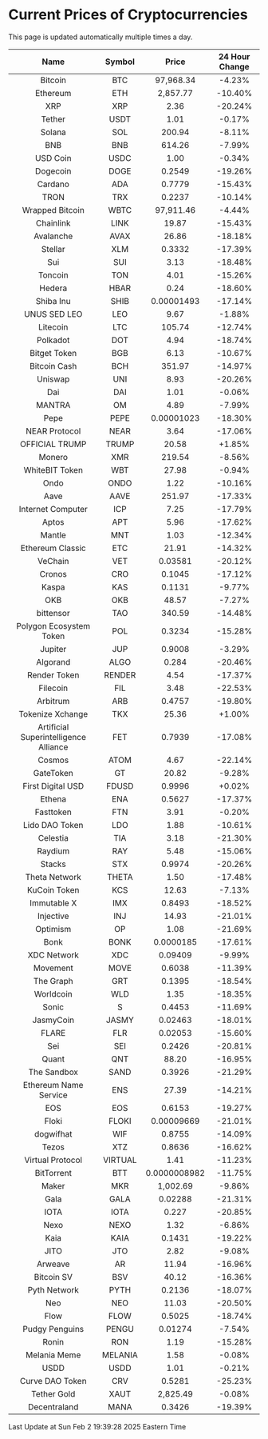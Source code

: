 # Current Prices of Cryptocurrencies
This page is updated automatically multiple times a day.

| Name | Symbol | Price | 24 Hour Change |
| :---: |:---:| :---: | :---: |
| Bitcoin | BTC | 97,968.34 | -4.23% |
| Ethereum | ETH | 2,857.77 | -10.40% |
| XRP | XRP | 2.36 | -20.24% |
| Tether | USDT | 1.01 | -0.17% |
| Solana | SOL | 200.94 | -8.11% |
| BNB | BNB | 614.26 | -7.99% |
| USD Coin | USDC | 1.00 | -0.34% |
| Dogecoin | DOGE | 0.2549 | -19.26% |
| Cardano | ADA | 0.7779 | -15.43% |
| TRON | TRX | 0.2237 | -10.14% |
| Wrapped Bitcoin | WBTC | 97,911.46 | -4.44% |
| Chainlink | LINK | 19.87 | -15.43% |
| Avalanche | AVAX | 26.86 | -18.18% |
| Stellar | XLM | 0.3332 | -17.39% |
| Sui | SUI | 3.13 | -18.48% |
| Toncoin | TON | 4.01 | -15.26% |
| Hedera | HBAR | 0.24 | -18.60% |
| Shiba Inu | SHIB | 0.00001493 | -17.14% |
| UNUS SED LEO | LEO | 9.67 | -1.88% |
| Litecoin | LTC | 105.74 | -12.74% |
| Polkadot | DOT | 4.94 | -18.74% |
| Bitget Token | BGB | 6.13 | -10.67% |
| Bitcoin Cash | BCH | 351.97 | -14.97% |
| Uniswap | UNI | 8.93 | -20.26% |
| Dai | DAI | 1.01 | -0.06% |
| MANTRA | OM | 4.89 | -7.99% |
| Pepe | PEPE | 0.00001023 | -18.30% |
| NEAR Protocol | NEAR | 3.64 | -17.06% |
| OFFICIAL TRUMP | TRUMP | 20.58 | +1.85% |
| Monero | XMR | 219.54 | -8.56% |
| WhiteBIT Token | WBT | 27.98 | -0.94% |
| Ondo | ONDO | 1.22 | -10.16% |
| Aave | AAVE | 251.97 | -17.33% |
| Internet Computer | ICP | 7.25 | -17.79% |
| Aptos | APT | 5.96 | -17.62% |
| Mantle | MNT | 1.03 | -12.34% |
| Ethereum Classic | ETC | 21.91 | -14.32% |
| VeChain | VET | 0.03581 | -20.12% |
| Cronos | CRO | 0.1045 | -17.12% |
| Kaspa | KAS | 0.1131 | -9.77% |
| OKB | OKB | 48.57 | -7.27% |
| bittensor | TAO | 340.59 | -14.48% |
| Polygon Ecosystem Token | POL | 0.3234 | -15.28% |
| Jupiter | JUP | 0.9008 | -3.29% |
| Algorand | ALGO | 0.284 | -20.46% |
| Render Token | RENDER | 4.54 | -17.37% |
| Filecoin | FIL | 3.48 | -22.53% |
| Arbitrum | ARB | 0.4757 | -19.80% |
| Tokenize Xchange | TKX | 25.36 | +1.00% |
| Artificial Superintelligence Alliance | FET | 0.7939 | -17.08% |
| Cosmos | ATOM | 4.67 | -22.14% |
| GateToken | GT | 20.82 | -9.28% |
| First Digital USD | FDUSD | 0.9996 | +0.02% |
| Ethena | ENA | 0.5627 | -17.37% |
| Fasttoken | FTN | 3.91 | -0.20% |
| Lido DAO Token | LDO | 1.88 | -10.61% |
| Celestia | TIA | 3.18 | -21.30% |
| Raydium | RAY | 5.48 | -15.06% |
| Stacks | STX | 0.9974 | -20.26% |
| Theta Network | THETA | 1.50 | -17.48% |
| KuCoin Token | KCS | 12.63 | -7.13% |
| Immutable X | IMX | 0.8493 | -18.52% |
| Injective | INJ | 14.93 | -21.01% |
| Optimism | OP | 1.08 | -21.69% |
| Bonk | BONK | 0.0000185 | -17.61% |
| XDC Network | XDC | 0.09409 | -9.99% |
| Movement | MOVE | 0.6038 | -11.39% |
| The Graph | GRT | 0.1395 | -18.54% |
| Worldcoin | WLD | 1.35 | -18.35% |
| Sonic | S | 0.4453 | -11.69% |
| JasmyCoin | JASMY | 0.02463 | -18.01% |
| FLARE | FLR | 0.02053 | -15.60% |
| Sei | SEI | 0.2426 | -20.81% |
| Quant | QNT | 88.20 | -16.95% |
| The Sandbox | SAND | 0.3926 | -21.29% |
| Ethereum Name Service | ENS | 27.39 | -14.21% |
| EOS | EOS | 0.6153 | -19.27% |
| Floki | FLOKI | 0.00009669 | -21.01% |
| dogwifhat | WIF | 0.8755 | -14.09% |
| Tezos | XTZ | 0.8636 | -16.62% |
| Virtual Protocol | VIRTUAL | 1.41 | -11.23% |
| BitTorrent | BTT | 0.0000008982 | -11.75% |
| Maker | MKR | 1,002.69 | -9.86% |
| Gala | GALA | 0.02288 | -21.31% |
| IOTA | IOTA | 0.227 | -20.85% |
| Nexo | NEXO | 1.32 | -6.86% |
| Kaia | KAIA | 0.1431 | -19.22% |
| JITO | JTO | 2.82 | -9.08% |
| Arweave | AR | 11.94 | -16.96% |
| Bitcoin SV | BSV | 40.12 | -16.36% |
| Pyth Network | PYTH | 0.2136 | -18.07% |
| Neo | NEO | 11.03 | -20.50% |
| Flow | FLOW | 0.5025 | -18.74% |
| Pudgy Penguins | PENGU | 0.01274 | -7.54% |
| Ronin | RON | 1.19 | -15.28% |
| Melania Meme | MELANIA | 1.58 | -0.08% |
| USDD | USDD | 1.01 | -0.21% |
| Curve DAO Token | CRV | 0.5281 | -25.23% |
| Tether Gold | XAUT | 2,825.49 | -0.08% |
| Decentraland | MANA | 0.3426 | -19.39% |

Last Update at Sun Feb  2 19:39:28 2025 Eastern Time
